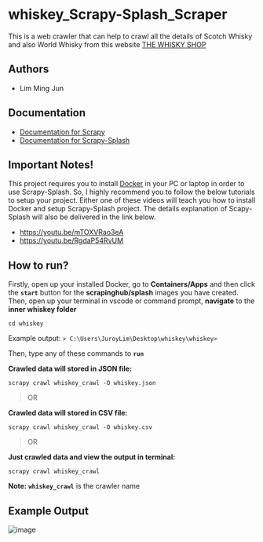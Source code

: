 # whiskey_Scrapy-Splash_Scraper
This is a web crawler that can help to crawl all the details of Scotch Whisky and also World Whisky from this website [THE WHISKY SHOP](https://www.whiskyshop.com/scotch-whisky)

## Authors
- Lim Ming Jun
  
## Documentation
- [Documentation for Scrapy](https://docs.scrapy.org/en/latest/)
- [Documentation for Scrapy-Splash](https://github.com/scrapy-plugins/scrapy-splash)
  
## Important Notes!
This project requires you to install [Docker](https://www.docker.com/products/docker-desktop) in your PC or laptop in order to use Scrapy-Splash. So, I highly recommend you to follow the below tutorials to setup your project.
Either one of these videos will teach you how to install Docker and setup Scrapy-Splash project. The details explanation of Scapy-Splash will also be delivered in the link below.
- https://youtu.be/mTOXVRao3eA
- https://youtu.be/RgdaP54RvUM

## How to run?
Firstly, open up your installed Docker, go to **Containers/Apps** and then click the **`start`** button for the **scrapinghub/splash** images you have created.
Then, open up your terminal in vscode or command prompt, **navigate** to the **inner whiskey folder**
```
cd whiskey
```
Example output:
`> C:\Users\JuroyLim\Desktop\whiskey\whiskey>`

Then, type any of these commands to **`run`**

**Crawled data will stored in JSON file:**
```
scrapy crawl whiskey_crawl -O whiskey.json
```

> OR

**Crawled data will stored in CSV file:**
```
scrapy crawl whiskey_crawl -O whiskey.csv
```

> OR

**Just crawled data and view the output in terminal:**
```
scrapy crawl whiskey_crawl
```
**Note:** **`whiskey_crawl`** is the crawler name

## Example Output
![image](https://user-images.githubusercontent.com/54136320/123262583-9af4a880-d52a-11eb-9681-70d8653ffc0a.png)

